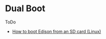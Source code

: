 # Dual Boot

ToDo

- [How to boot Edison from an SD card (Linux)](https://communities.intel.com/thread/61048?tstart=0)
